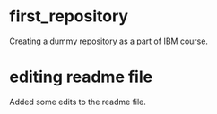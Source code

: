 # first_repository
Creating a dummy repository as a part of IBM course.
# editing readme file
Added some edits to the readme file.
